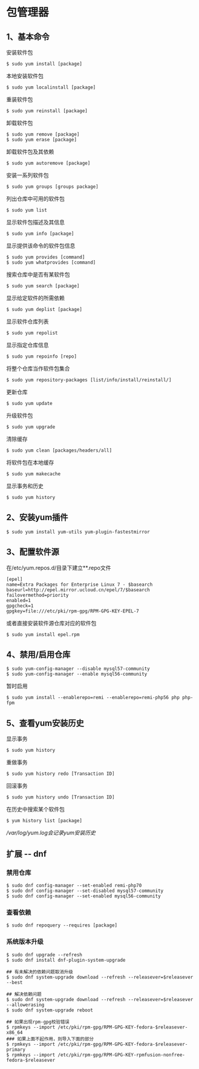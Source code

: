 # 包管理器

## 1、基本命令

安装软件包

````
$ sudo yum install [package]
````

本地安装软件包

````
$ sudo yum localinstall [package]
````

重装软件包

````
$ sudo yum reinstall [package]
````
卸载软件包

````
$ sudo yum remove [package]
$ sudo yum erase [package]
````

卸载软件包及其依赖

````
$ sudo yum autoremove [package]
````

安装一系列软件包

````
$ sudo yum groups [groups package]
````

列出仓库中可用的软件包

````
$ sudo yum list
````

显示软件包描述及其信息

````
$ sudo yum info [package]
````

显示提供该命令的软件包信息

````
$ sudo yum provides [command]
$ sudo yum whatprovides [command]
````

搜索仓库中是否有某软件包

````
$ sudo yum search [package]
````

显示给定软件的所需依赖

````
$ sudo yum deplist [package]
````

显示软件仓库列表

````
$ sudo yum repolist
````

显示指定仓库信息

````
$ sudo yum repoinfo [repo]
````

将整个仓库当作软件包集合

````
$ sudo yum repository-packages [list/info/install/reinstall/]
````

更新仓库

````
$ sudo yum update
````

升级软件包

````
$ sudo yum upgrade
````

清除缓存

````
$ sudo yum clean [packages/headers/all]
````

将软件包在本地缓存

````
$ sudo yum makecache
````

显示事务和历史

````
$ sudo yum history
````

## 2、安装yum插件

````
$ sudo yum install yum-utils yum-plugin-fastestmirror
````

## 3、配置软件源

在/etc/yum.repos.d/目录下建立**.repo文件

````
[epel]
name=Extra Packages for Enterprise Linux 7 - $basearch
baseurl=http://epel.mirror.ucloud.cn/epel/7/$basearch
failovermethod=priority
enabled=1
gpgcheck=1
gpgkey=file:///etc/pki/rpm-gpg/RPM-GPG-KEY-EPEL-7
````

或者直接安装软件源仓库对应的软件包

````
$ sudo yum install epel.rpm
````

## 4、禁用/启用仓库

````
$ sudo yum-config-manager --disable mysql57-community
$ sudo yum-config-manager --enable mysql56-community
````

暂时启用

````
$ sudo yum install --enablerepo=remi --enablerepo=remi-php56 php php-fpm
````

## 5、查看yum安装历史

显示事务

````
$ sudo yum history
````

重做事务

````
$ sudo yum history redo [Transaction ID]
````

回滚事务

````
$ sudo yum history undo [Transaction ID]
````
在历史中搜索某个软件包
````
$ yum history list [package]
````

_/var/log/yum.log会记录yum安装历史_

## 扩展 -- dnf

### 禁用仓库

````
$ sudo dnf config-manager --set-enabled remi-php70
$ sudo dnf config-manager --set-disabled mysql57-community
$ sudo dnf config-manager --set-enabled mysql56-community
````

### 查看依赖

````
$ sudo dnf repoquery --requires [package]
````

### 系统版本升级

````
$ sudo dnf upgrade --refresh
$ sudo dnf install dnf-plugin-system-upgrade

## 有未解决的依赖问题取消升级
$ sudo dnf system-upgrade download --refresh --releasever=$releasever --best

## 解决依赖问题
$ sudo dnf system-upgrade download --refresh --releasever=$releasever --allowerasing
$ sudo dnf system-upgrade reboot

## 如果出现rpm-gpg校验错误
$ rpmkeys --import /etc/pki/rpm-gpg/RPM-GPG-KEY-fedora-$releasever-x86_64
### 如果上面不起作用，则导入下面的部分
$ rpmkeys --import /etc/pki/rpm-gpg/RPM-GPG-KEY-fedora-$releasever-primary
$ rpmkeys --import /etc/pki/rpm-gpg/RPM-GPG-KEY-rpmfusion-nonfree-fedora-$releasever
````
